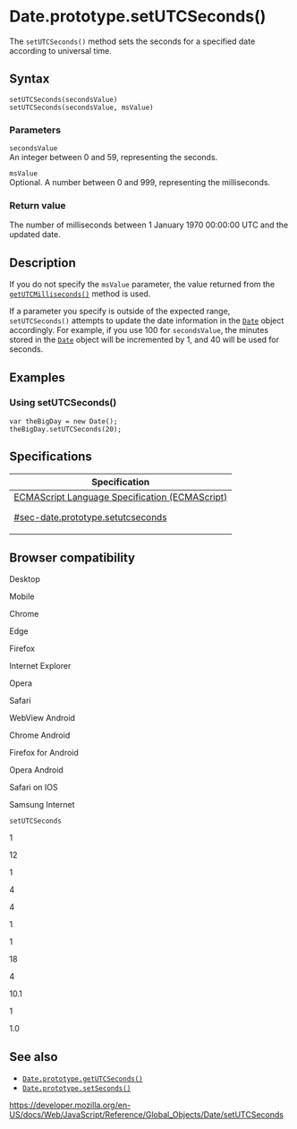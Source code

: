 # Date.prototype.setUTCSeconds()

The `setUTCSeconds()` method sets the seconds for a specified date according to universal time.

## Syntax

    setUTCSeconds(secondsValue)
    setUTCSeconds(secondsValue, msValue)

### Parameters

`secondsValue`  
An integer between 0 and 59, representing the seconds.

`msValue`  
Optional. A number between 0 and 999, representing the milliseconds.

### Return value

The number of milliseconds between 1 January 1970 00:00:00 UTC and the updated date.

## Description

If you do not specify the `msValue` parameter, the value returned from the [`getUTCMilliseconds()`](getutcmilliseconds) method is used.

If a parameter you specify is outside of the expected range, `setUTCSeconds()` attempts to update the date information in the [`Date`](../date) object accordingly. For example, if you use 100 for `secondsValue`, the minutes stored in the [`Date`](../date) object will be incremented by 1, and 40 will be used for seconds.

## Examples

### Using setUTCSeconds()

    var theBigDay = new Date();
    theBigDay.setUTCSeconds(20);

## Specifications

<table><thead><tr class="header"><th>Specification</th></tr></thead><tbody><tr class="odd"><td><a href="https://tc39.es/ecma262/#sec-date.prototype.setutcseconds">ECMAScript Language Specification (ECMAScript) 
<br/>

<span class="small">#sec-date.prototype.setutcseconds</span></a></td></tr></tbody></table>

## Browser compatibility

Desktop

Mobile

Chrome

Edge

Firefox

Internet Explorer

Opera

Safari

WebView Android

Chrome Android

Firefox for Android

Opera Android

Safari on IOS

Samsung Internet

`setUTCSeconds`

1

12

1

4

4

1

1

18

4

10.1

1

1.0

## See also

-   [`Date.prototype.getUTCSeconds()`](getutcseconds)
-   [`Date.prototype.setSeconds()`](setseconds)

<a href="https://developer.mozilla.org/en-US/docs/Web/JavaScript/Reference/Global_Objects/Date/setUTCSeconds" class="_attribution-link">https://developer.mozilla.org/en-US/docs/Web/JavaScript/Reference/Global_Objects/Date/setUTCSeconds</a>
